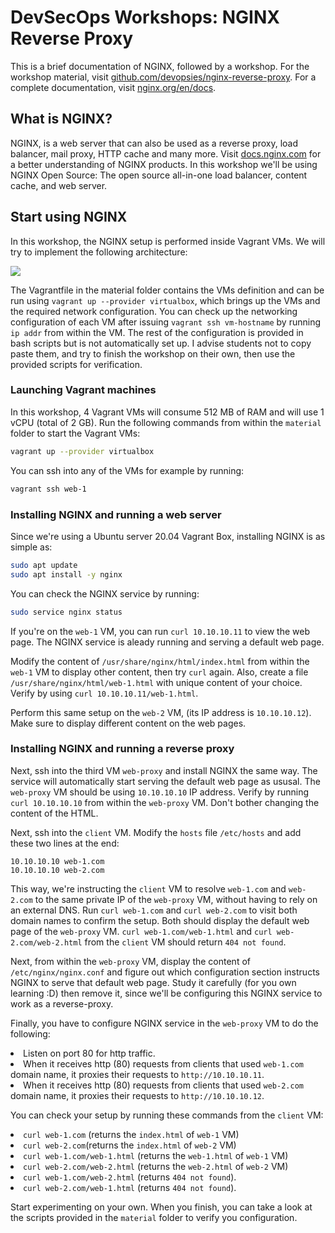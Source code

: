 # DevSecOps Workshops: NGINX Reverse Proxy

This is a brief documentation of NGINX, followed by a workshop. For the workshop material, visit <a href="https://github.com/devopsies/nginx-reverse-proxy" target="_blank">github.com/devopsies/nginx-reverse-proxy</a>. For a complete documentation, visit <a href="https://nginx.org/en/docs/" target="_blank">nginx.org/en/docs</a>.

## What is NGINX?

NGINX, is a web server that can also be used as a reverse proxy, load balancer, mail proxy, HTTP cache and many more. Visit <a href="https://docs.nginx.com" target="_blank">docs.nginx.com</a> for a better understanding of NGINX products. In this workshop we'll be using NGINX Open Source: The open source all-in-one load balancer, content cache, and web server.

## Start using NGINX

In this workshop, the NGINX setup is performed inside Vagrant VMs. We will try to implement the following architecture:

<img src="imgs/target-arch.png"/>

The Vagrantfile in the material folder contains the VMs definition and can be run using `vagrant up --provider virtualbox`, which brings up the VMs and the required network configuration. You can check up the networking configuration of each VM after issuing `vagrant ssh vm-hostname` by running `ip addr` from within the VM. The rest of the configuration is provided in bash scripts but is not automatically set up. I advise students not to copy paste them, and try to finish the workshop on their own, then use the provided scripts for verification.

### Launching Vagrant machines

In this workshop, 4 Vagrant VMs will consume 512 MB of RAM and will use 1 vCPU (total of 2 GB). Run the following commands from within the `material` folder to start the Vagrant VMs:

```bash
vagrant up --provider virtualbox
```

You can ssh into any of the VMs for example by running:

```bash
vagrant ssh web-1
```

### Installing NGINX and running a web server

Since we're using a Ubuntu server 20.04 Vagrant Box, installing NGINX is as simple as:

```bash
sudo apt update
sudo apt install -y nginx
```

You can check the NGINX service by running:

```bash
sudo service nginx status
```

If you're on the `web-1` VM, you can run `curl 10.10.10.11` to view the web page. The NGINX service is aleady running and serving a default web page.

Modify the content of `/usr/share/nginx/html/index.html` from within the `web-1` VM to display other content, then try `curl` again. Also, create a file `/usr/share/nginx/html/web-1.html` with unique content of your choice. Verify by using `curl 10.10.10.11/web-1.html`.

Perform this same setup on the `web-2` VM, (its IP address is `10.10.10.12`). Make sure to display different content on the web pages.

### Installing NGINX and running a reverse proxy

Next, ssh into the third VM `web-proxy` and install NGINX the same way. The service will automatically start serving the default web page as ususal. The `web-proxy` VM should be using `10.10.10.10` IP address. Verify by running `curl 10.10.10.10` from within the `web-proxy` VM. Don't bother changing the content of the HTML.

Next, ssh into the `client` VM. Modify the `hosts` file `/etc/hosts` and add these two lines at the end:

```
10.10.10.10 web-1.com
10.10.10.10 web-2.com
```

This way, we're instructing the `client` VM to resolve `web-1.com` and `web-2.com` to the same private IP of the `web-proxy` VM, without having to rely on an external DNS. Run `curl web-1.com` and `curl web-2.com` to visit both domain names to confirm the setup. Both should display the default web page of the `web-proxy` VM. `curl web-1.com/web-1.html` and `curl web-2.com/web-2.html` from the `client` VM should return `404 not found`.

Next, from within the `web-proxy` VM, display the content of `/etc/nginx/nginx.conf` and figure out which configuration section instructs NGINX to serve that default web page. Study it carefully (for you own learning :D) then remove it, since we'll be configuring this NGINX service to work as a reverse-proxy.

Finally, you have to configure NGINX service in the `web-proxy` VM to do the following:
<li>Listen on port 80 for http traffic.</li>
<li>When it receives http (80) requests from clients that used <code>web-1.com</code> domain name, it proxies their requests to <code>http://10.10.10.11</code>.</li>
<li>When it receives http (80) requests from clients that used <code>web-2.com</code> domain name, it proxies their requests to <code>http://10.10.10.12</code>.</li>

You can check your setup by running these commands from the `client` VM:
<li><code>curl web-1.com</code> (returns the <code>index.html</code> of <code>web-1</code> VM)</li>
<li><code>curl web-2.com</code>(returns the <code>index.html</code> of <code>web-2</code> VM)</li>
<li><code>curl web-1.com/web-1.html</code> (returns the <code>web-1.html</code> of <code>web-1</code> VM)</li>
<li><code>curl web-2.com/web-2.html</code> (returns the <code>web-2.html</code> of <code>web-2</code> VM)</li>
<li><code>curl web-1.com/web-2.html</code> (returns <code>404 not found</code>).</li>
<li><code>curl web-2.com/web-1.html</code> (returns <code>404 not found</code>).</li>

Start experimenting on your own. When you finish, you can take a look at the scripts provided in the `material` folder to verify you configuration.
